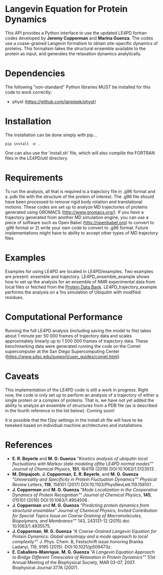 # Langevin Equation for Protein Dynamics

This API provides a Python interface to use the updated LE4PD fortran codes developed by __Jeremy Copperman__ and __Marina Guenza__. The codes use a coase-grained Langevin formalism to obtain site-specific dynamics of proteins. This formalism takes the structural ensemble available to the protein as input, and generates the relaxation dynamics analytically.

# Dependencies
The following "non-standard" Python libraries MUST be installed for this code to work correctly:
* physt (https://github.com/janpipek/physt)

# Installation
The installation can be done simply with pip...

    pip install -e .

One can also use the 'install.sh' file, which will also complile the FORTRAN files in the LE4PD/util directory.

# Requirements
To run the analysis, all that is required is a trajectory file in .g96 format and a .pdb file with the structure of the protein of interest. The .g96 file should have been processed to remove rigid body rotation and translational motions. These codes are set up to analyze MD trajectories of proteins generated using GROMACS (http://www.gromacs.org/). If you have a trajectory generated from another MD simulation engine, you can use a piece of software such as Open Babel (http://openbabel.org) to convert to .g96 format or 2) write your own code to convert to .g96 format. Future implementations might have to ability to accept other types of MD trajectory files

# Examples
Examples for using LE4PD are located in LE4PD/examples. Two examples are present: ensemble and trajectory. LE4PD_ensemble_example shows how to set up the analysis for an ensemble of NMR experimental data from local files or fetched from the [Protein Data Bank](http://www.rcsb.org). LE4PD_trajectory_example performs the analysis on a 1ns simulation of Ubiquitin with modified residues.

# Computational Performance

Running the full LE4PD analysis (including saving the model to file) takes about 1 minute per 50 000 frames of trajectory data and scales approximately linearly up to 1 500 000 frames of trajectory data. These benchmarking data were generated running the code on the Comet supercomputer at the San Diego Supercomputing Center (https://www.sdsc.edu/support/user_guides/comet.html). 

# Caveats
This implementation of the LE4PD code is still a work in progress. Right now, the code is only set up to perform an analysis of a trajectory of either a single protein or a complex of proteins. That is, we have not yet added the ability to analyze an ensemble of structures from a PDB file (as is described in the fourth reference in the list below). Coming soon! 

It is possible that the f2py settings in the install.sh file will have to be tweaked based on individual machine architectures and installations. 

# References

* __E. R. Beyerle__ and __M. G. Guenza__ _"Kinetics analysis of ubiquitin local fluctuations with Markov state modeling ofthe LE4PD normal modes"_" *Journal of Chemical Physics*, **151**, 164119  (2019) DOI:10.1063/1.5123513 .
* __M. Dinpajooh__, __J. Copperman__, __E. R. Beyerle__, and __M. G. Guenza__ _"Universality and Specificity in Protein Fluctuation Dynamics"_" *Physical Review Letters*, **119**, 158101  (2017) DOI:10.1103/PhysRevLett.119.158101 .
* __J. Copperman__ and __M. G. Guenza__ _"Mode Localization in the Cooperative Dynamics of Protein Recognition"_" *Journal of Chemical Physics*, **145**, 015101 (2016) DOI:10.1063/1.4954506 .
* __J. Copperman__ and __M. G. Guenza__ _"Predicting protein dynamics from structural ensembles” Journal of Chemical Physics, Invited Contribution for Special Topics Issue on Coarse Graining of Macromolecules, Biopolymers, and Membranes"_" 143, 243131-12 (2015) doi: 10.1063/1.4935575.
* __J. Copperman__, __M. G. Guenza__ _"A Coarse-Grained Langevin Equation for Protein Dynamics: Global anisotropy and a mode approach to local complexity"_" J. Phys. Chem. B, Festschrift issue honoring Branka Ladanyi, 119,  9195 (2015). DOI:10.1021/jp509473z.
* __E. Caballero-Manrique__, __M. G. Guenza__ _"A Langevin Equation Approach to Bridge Different Timescales of Relaxation in Protein Dynamics"_" 51st Annual Meeting of the Biophysical Society, MAR 03-07, 2007. Biophysical Journal 377A (2007).
